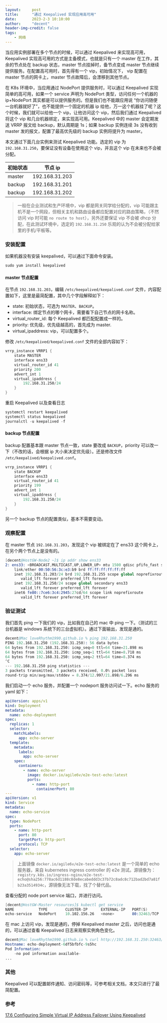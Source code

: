 ```yaml
---
layout:     post
title:      "通过 Keepalived 实现应用高可用"
date:       2023-2-3 10:10:00
author:     "decent"
header-img-credit: false
tags:
    - 网络
---
```


当应用实例部署在多个节点的时候，可以通过 Keepalived 来实现高可用，Keepalived 实现高可用的方式是主备模式，也就是只有一个 master 在工作，其余的节点处在 backup 状态，master 节点挂掉时，备节点变成 master 节点继续提供服务。在配置高可用时，首先得有一个 vip，初始情况下， vip 配置在 master 节点的网卡上，master 节点故障后，会漂移到其他节点。

在 K8s 环境中，当应用通过 NodePort 提供服务时，可以通过 Keepalived 实现简单的高可用，如果一个 service 声明为 NodePort 类型，访问任何一个机器的 ip+NodePort 其实都是可以提供服务的。但是我们也不能跟应用说 “你访问随便一台机器就好了”，也不能提供一个固定的机器 ip 给他，万一这个机器挂了呢？这个时候，我们就可以给他一个 vip，让他访问这个 vip，然后我们通过 Keepalived 将这个 vip 和几台机器绑定，来实现高可用。Keepalived 中的 master 会定期发送 VRRP 报文给 backup，默认周期是 1s；如果 backup 实例连续 3s 没有收到 master 发的报文，配置了最高优先级的 backup 实例将提升为 master。

本文通过下面几台实例来测试 Keepalived 功能。选定的 vip 为 `192.168.31.250`，要保证没有设备在使用这个 vip，并且这个 vip 在未来也不会被分配。

|  初始状态   | 节点 ip  | 
|  ----  | ----  | 
| master | 192.168.31.203 |
| backup | 192.168.31.201 | 
| backup  | 192.168.31.202 | 

> 一般在企业测试和生产环境中，vip 都是网关同学给分配的，vip 可能跟主机不是一个网段，但相关主机和路由设备都应配置对应的路由策略，（不然访问 vip 时可能 `no route to host`），另外还要保证 vip 不会被 dhcp 分配，在此测试环境中，选定的 `192.168.31.250` 乐观的认为不会被分配给家里的手机/平板等。

### 安装配置
如果机器没有安装 keepalived，可以通过下面命令安装。
```s
sudo yum install keepalived
```
#### master 节点配置
在节点 `192.168.31.203`，编辑 `/etc/keepalived/keepalived.conf` 文件，内容配置如下，这里是最简配置，其中几个字段解释如下：
* state: 初始状态，可选为 `MASTER`、`BACKUP`。
* interface: 绑定节点的哪个网卡，需要看下自己节点的网卡名称。
* virtual_router_id: 每个 Keepalived 都匹配配置成一样的。
* priority: 优先级，优先级越高的，首先成为 master.
* virtual_ipaddress: vip，可以配置多个。

修改 `/etc/keepalived/keepalived.conf` 文件的全部内容如下：
```s
vrrp_instance VRRP1 {
    state MASTER
    interface ens33   
    virtual_router_id 41
    priority 200
    advert_int 1
    virtual_ipaddress {
        192.168.31.250/24
    }
}
```
重启 Keepalived 以及查看日志
```s
systemctl restart keepalived
systemctl status keepalived
journalctl -u keepalived -f
```

#### backup 节点配置
backup 配置基本跟 master 节点一致，state 要改成 `BACKUP`，priority 可以改一下（不改的话，会根据 ip 大小来决定优先级）。还是修改文件 `/etc/keepalived/keepalived.conf`。
```s
vrrp_instance VRRP1 {
    state BACKUP
    interface ens33   
    virtual_router_id 41
    priority 199
    advert_int 1
    virtual_ipaddress {
        192.168.31.250/24
    }
}
```
另一个 backup 节点的配置类似，基本不需要变动。

### 观察配置
在 master 节点 `192.168.31.203`，发现这个 vip 被绑定在了 ens33 这个网卡上，在另个两个节点上是没有的。
```s
[decent@HostGW-Node2 ~]$ ip addr show ens33
2: ens33: <BROADCAST,MULTICAST,UP,LOWER_UP> mtu 1500 qdisc pfifo_fast state UP group default qlen 1000
    link/ether 00:50:56:3c:e3:b9 brd ff:ff:ff:ff:ff:ff
    inet 192.168.31.203/24 brd 192.168.31.255 scope global noprefixroute ens33
       valid_lft forever preferred_lft forever
    inet 192.168.31.250/24 scope global secondary ens33
       valid_lft forever preferred_lft forever
    inet6 fe80::7ce6:3c4:2945:27cd/64 scope link noprefixroute
       valid_lft forever preferred_lft forever
```

### 验证测试
我们首先 ping 一下我们的 vip，比如我在自己的 mac 中 ping 一下。（测试的三台机器是 windows 系统下的三台虚拟机）。通过下面输出，发现是通的。
```s
decent@Mac loveRhythm1990.github.io % ping 192.168.31.250
PING 192.168.31.250 (192.168.31.250): 56 data bytes
64 bytes from 192.168.31.250: icmp_seq=0 ttl=64 time=21.898 ms
64 bytes from 192.168.31.250: icmp_seq=1 ttl=64 time=8.718 ms
64 bytes from 192.168.31.250: icmp_seq=2 ttl=64 time=8.374 ms
^C
--- 192.168.31.250 ping statistics ---
3 packets transmitted, 3 packets received, 0.0% packet loss
round-trip min/avg/max/stddev = 8.374/12.997/21.898/6.296 ms
```

我们启动一个 echo 服务，并配置一个 nodeport 服务访问试一下。echo 服务的 yaml 如下：
```yml
apiVersion: apps/v1
kind: Deployment
metadata:
  name: echo-deployment
spec:
  replicas: 1
  selector:
    matchLabels:
      app: echo-server
  template:
    metadata:
      labels:
        app: echo-server
    spec:
      containers:
        - name: echo-server
          image: docker.io/agile6v/e2e-test-echo:latest
          ports:
            - name: http-port
              containerPort: 80
---
apiVersion: v1
kind: Service
metadata:
  name: echo-service
spec:
  type: NodePort
  ports:
    - name: http-port
      port: 80
      targetPort: http-port
      protocol: TCP
  selector:
    app: echo-server
```
> 上面镜像 `docker.io/agile6v/e2e-test-echo:latest` 是一个简单的 echo 服务器，来自 kubernetes ingress controller 的 e2e 测试。源镜像为：`registry.k8s.io/ingress-nginx/e2e-test-echo@sha256:778ac6d1188c8de8ecabeddd3c37b72c8adc8c712bad2bd7a81fb23a3514934c`，源镜像无法下载，找了个替代品。

查看分配的 node port service 端口，并进行访问。
```s
[decent@HostGW-Master resources]$ kubectl get service
NAME           TYPE        CLUSTER-IP      EXTERNAL-IP   PORT(S)        AGE
echo-service   NodePort    10.102.156.26   <none>        80:32463/TCP   8m51s
```

在 mac 上访问 vip，发现是通的，停掉 Keepalived master 之后，访问也是通的，可以通过查看 Keepalived 日志来观察实例角色变化。
```s
decent@Mac loveRhythm1990.github.io % curl http://192.168.31.250:32463/abc
Hostname: echo-deployment-6df5bfbfc-9s5hc
Pod Information:
	-no pod information available-
... 
```

### 其他
Keepalived 可以配置邮件通知、访问密码等，可参考相关文档，本文只进行了最简配置。

### 参考

[17.6 Configuring Simple Virtual IP Address Failover Using Keepalived](https://docs.oracle.com/en/operating-systems/oracle-linux/6/admin/section_uxg_lzh_nr.html#)
